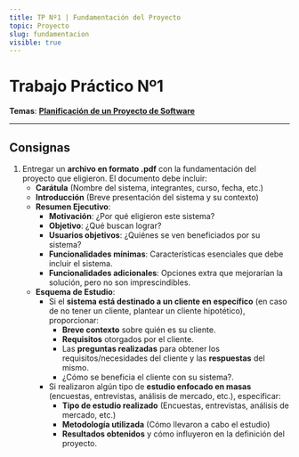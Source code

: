 ```yaml
---
title: TP Nº1 | Fundamentación del Proyecto
topic: Proyecto
slug: fundamentacion
visible: true
---
```


# Trabajo Práctico Nº1

**Temas**: **[Planificación de un Proyecto de Software](/lessons/planificacion)**

<hr>

## Consignas

<div id="instructions">

1. Entregar un **archivo en formato .pdf** con la fundamentación del proyecto que eligieron. El documento debe incluir:
   - **Carátula** (Nombre del sistema, integrantes, curso, fecha, etc.)
   - **Introducción** (Breve presentación del sistema y su contexto)
   - **Resumen Ejecutivo**:
     - **Motivación**: ¿Por qué eligieron este sistema?
     - **Objetivo**: ¿Qué buscan lograr?
     - **Usuarios objetivos**: ¿Quiénes se ven beneficiados por su sistema?
     - **Funcionalidades mínimas**: Características esenciales que debe incluir el sistema.
     - **Funcionalidades adicionales**: Opciones extra que mejorarían la solución, pero no son imprescindibles.
   - **Esquema de Estudio**:
     - Si el **sistema está destinado a un cliente en específico** (en caso de no tener un cliente, plantear un cliente hipotético), proporcionar:
       - **Breve contexto** sobre quién es su cliente.
       - **Requisitos** otorgados por el cliente.
       - Las **preguntas realizadas** para obtener los requisitos/necesidades del cliente y las **respuestas** del mismo.
       - ¿Cómo se beneficia el cliente con su sistema?.
     - Si realizaron algún tipo de **estudio enfocado en masas** (encuestas, entrevistas, análisis de mercado, etc.), especificar:
       - **Tipo de estudio realizado** (Encuestas, entrevistas, análisis de mercado, etc.)
       - **Metodología utilizada** (Cómo llevaron a cabo el estudio)
       - **Resultados obtenidos** y cómo influyeron en la definición del proyecto.

</div>
